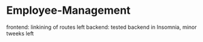 # Employee-Management

frontend: linkining of routes left
backend: tested backend in Insomnia, minor tweeks left
